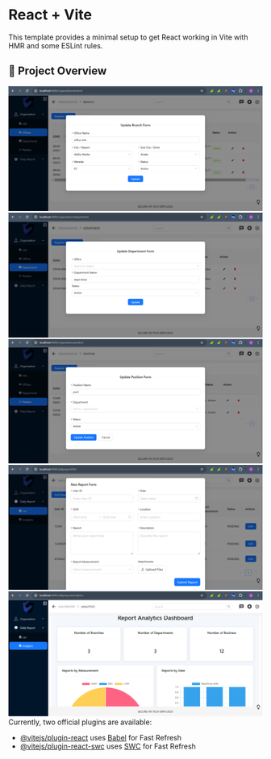 # React + Vite

This template provides a minimal setup to get React working in Vite with HMR and some ESLint rules.
## 📸 Project Overview

![Alt text](src/assets/image.png)
![Alt text](src/assets/image2.png)
![Alt text](src/assets/image3.png)
![Alt text](src/assets/image4.png)
![Alt text](src/assets/image5.png)
Currently, two official plugins are available:


- [@vitejs/plugin-react](https://github.com/vitejs/vite-plugin-react/blob/main/packages/plugin-react/README.md) uses [Babel](https://babeljs.io/) for Fast Refresh
- [@vitejs/plugin-react-swc](https://github.com/vitejs/vite-plugin-react-swc) uses [SWC](https://swc.rs/) for Fast Refresh
